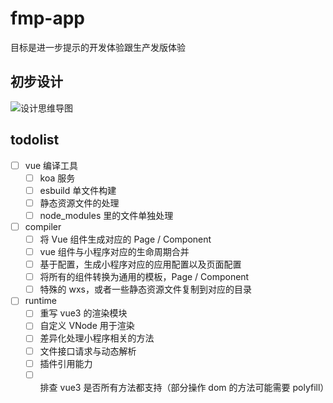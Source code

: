 # fmp-app

目标是进一步提示的开发体验跟生产发版体验

## 初步设计

![设计思维导图](http://study.maqixiang.com/assets/img/design.1b478656.png)

## todolist

- [ ] vue 编译工具
  - [ ] koa 服务
  - [ ] esbuild 单文件构建
  - [ ] 静态资源文件的处理
  - [ ] node_modules 里的文件单独处理
- [ ] compiler
  - [ ] 将 Vue 组件生成对应的 Page / Component
  - [ ] vue 组件与小程序对应的生命周期合并
  - [ ] 基于配置，生成小程序对应的应用配置以及页面配置
  - [ ] 将所有的组件转换为通用的模板，Page / Component
  - [ ] 特殊的 wxs，或者一些静态资源文件复制到对应的目录
- [ ] runtime
  - [ ] 重写 vue3 的渲染模块
  - [ ] 自定义 VNode 用于渲染
  - [ ] 差异化处理小程序相关的方法
  - [ ] 文件接口请求与动态解析
  - [ ] 插件引用能力
  - [ ] 排查 vue3 是否所有方法都支持（部分操作 dom 的方法可能需要 polyfill）
